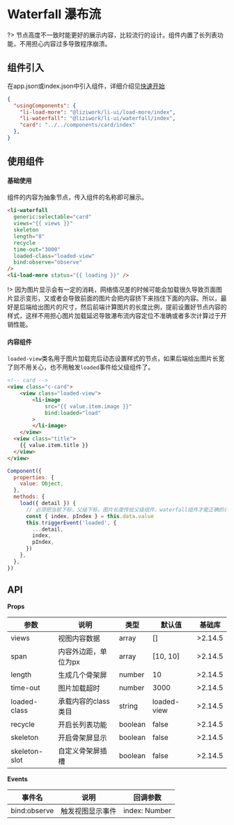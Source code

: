 # Waterfall 瀑布流

?> 节点高度不一致时能更好的展示内容，比较流行的设计。组件内置了长列表功能，不用担心内容过多导致程序崩溃。

## 组件引入
在app.json或index.json中引入组件，详细介绍见[快速开始](/quickstart)
``` json
{
  "usingComponents": {
    "li-load-more": "@liziwork/li-ui/load-more/index",
    "li-waterfall": "@liziwork/li-ui/waterfall/index",
    "card": "../../components/card/index"
  },
}
```

## 使用组件

#### 基础使用
组件的内容为抽象节点，传入组件的名称即可展示。
``` html
<li-waterfall
  generic:selectable="card"
  views="{{ views }}"
  skeleton
  length="8"
  recycle
  time-out="3000"
  loaded-class="loaded-view"
  bind:observe="observe"
/>
<li-load-more status="{{ loading }}" />
```

!> 因为图片显示会有一定的消耗，网络情况差的时候可能会加载很久导致页面图片显示变形，又或者会导致前面的图片会把内容挤下来挡住下面的内容。所以，最好是后端给出图片的尺寸，然后前端计算图片的长度比例，提前设置好节点内容的样式，这样不用担心图片加载延迟导致瀑布流内容定位不准确或者多次计算过于开销性能。

#### 内容组件
`loaded-view`类名用于图片加载完后动态设置样式的节点，如果后端给出图片长宽了则不用关心，也不用触发`loaded`事件给父级组件了。
``` html
<!-- card -->
<view class="c-card">
	<view class="loaded-view">
		<li-image
			src="{{ value.item.image }}"
			bind:loaded="load"
		>
		</li-image>
	</view>
  <view class="title">
    {{ value.item.title }}
  </view>
</view>
```

``` js
Component({
  properties: {
    value: Object,
  },
  methods: {
    load({ detail }) {
      // 必须把当前下标，父级下标，图片长度传给父级组件，waterfall组件才能正确的计算内容显示位置
      const { index, pIndex } = this.data.value
      this.triggerEvent('loaded', {
        ...detail,
        index,
        pIndex,
      })
    },
  },
})
```

## API

**Props**

| 参数          | 说明                 | 类型    | 默认值      | 基础库  |
| ------------- | -------------------- | ------- | ----------- | ------- |
| views         | 视图内容数据         | array   | []          | >2.14.5 |
| span          | 内容外边距，单位为px | array   | [10, 10]    | >2.14.5 |
| length        | 生成几个骨架屏       | number  | 10          | >2.14.5 |
| time-out      | 图片加载超时         | number  | 3000        | >2.14.5 |
| loaded-class  | 承载内容的class类目  | string  | loaded-view | >2.14.5 |
| recycle       | 开启长列表功能       | boolean | false       | >2.14.5 |
| skeleton      | 开启骨架屏显示       | boolean | false       | >2.14.5 |
| skeleton-slot | 自定义骨架屏插槽     | boolean | false       | >2.14.5 |

**Events**

| 事件名       | 说明             | 回调参数      |
| ------------ | ---------------- | ------------- |
| bind:observe | 触发视图显示事件 | index: Number |